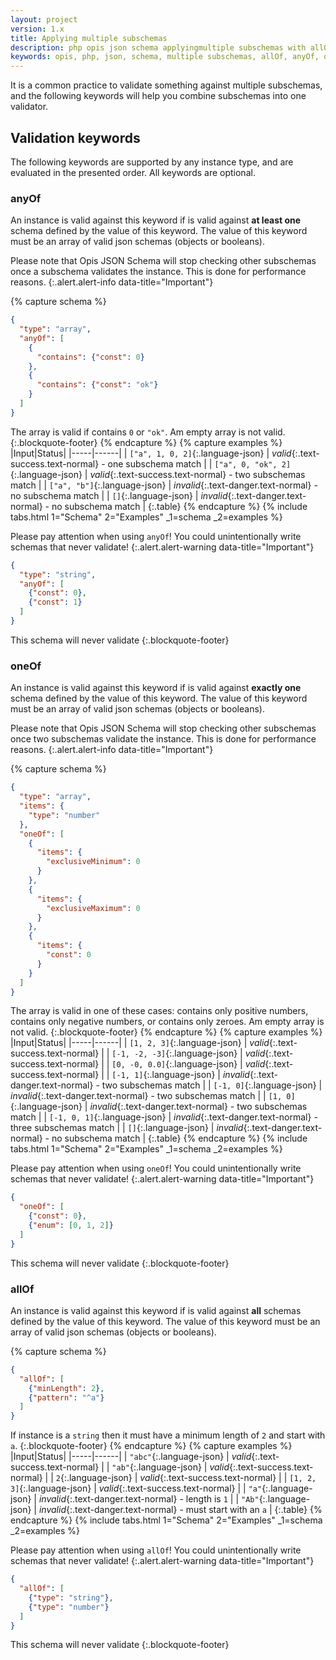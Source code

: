 ```yaml
---
layout: project
version: 1.x
title: Applying multiple subschemas
description: php opis json schema applyingmultiple subschemas with allOf, anyOf, oneOf
keywords: opis, php, json, schema, multiple subschemas, allOf, anyOf, oneOf
---
```


It is a common practice to validate something against multiple subschemas,
and the following keywords will help you combine subschemas into one validator.

## Validation keywords

The following keywords are supported by any instance type, and are evaluated in
the presented order. All keywords are optional.

### anyOf

An instance is valid against this keyword if is valid against **at least one** schema
defined by the value of this keyword. 
The value of this keyword must be an array of valid json schemas (objects or booleans).

Please note that Opis JSON Schema will stop checking other subschemas once
a subschema validates the instance. This is done for performance reasons.
{:.alert.alert-info data-title="Important"}


{% capture schema %}
```json
{
  "type": "array",
  "anyOf": [
    {
      "contains": {"const": 0}
    },
    {
      "contains": {"const": "ok"}
    }
  ]
}
```

The array is valid if contains `0` or `"ok"`.  Am empty array is not valid.
{:.blockquote-footer}
{% endcapture %}
{% capture examples %}
|Input|Status|
|-----|------|
| `["a", 1, 0, 2]`{:.language-json} | *valid*{:.text-success.text-normal} - one subschema match |
| `["a", 0, "ok", 2]`{:.language-json} | *valid*{:.text-success.text-normal} - two subschemas match |
| `["a", "b"]`{:.language-json} | *invalid*{:.text-danger.text-normal} - no subschema match |
| `[]`{:.language-json} | *invalid*{:.text-danger.text-normal} - no subschema match |
{:.table}
{% endcapture %}
{% include tabs.html 1="Schema" 2="Examples" _1=schema _2=examples %}


Please pay attention when using `anyOf`!
You could unintentionally write schemas that never validate!
{:.alert.alert-warning data-title="Important"}

```json
{
  "type": "string",
  "anyOf": [
    {"const": 0},
    {"const": 1}
  ]
}
```
This schema will never validate
{:.blockquote-footer}

### oneOf

An instance is valid against this keyword if is valid against **exactly one** schema
defined by the value of this keyword. 
The value of this keyword must be an array of valid json schemas (objects or booleans).

Please note that Opis JSON Schema will stop checking other subschemas once
two subschemas validate the instance. This is done for performance reasons.
{:.alert.alert-info data-title="Important"}

{% capture schema %}
```json
{
  "type": "array",
  "items": {
    "type": "number"  
  },
  "oneOf": [
    {
      "items": {
        "exclusiveMinimum": 0
      }
    },
    {
      "items": {
        "exclusiveMaximum": 0
      }
    },
    {
      "items": {
        "const": 0
      }
    }
  ]
}
```

The array is valid in one of these cases: contains only positive numbers,
contains only negative numbers, or contains only zeroes. 
Am empty array is not valid.
{:.blockquote-footer}
{% endcapture %}
{% capture examples %}
|Input|Status|
|-----|------|
| `[1, 2, 3]`{:.language-json} | *valid*{:.text-success.text-normal} |
| `[-1, -2, -3]`{:.language-json} | *valid*{:.text-success.text-normal} |
| `[0, -0, 0.0]`{:.language-json} | *valid*{:.text-success.text-normal} |
| `[-1, 1]`{:.language-json} | *invalid*{:.text-danger.text-normal} - two subschemas match |
| `[-1, 0]`{:.language-json} | *invalid*{:.text-danger.text-normal} - two subschemas match |
| `[1, 0]`{:.language-json} | *invalid*{:.text-danger.text-normal} - two subschemas match |
| `[-1, 0, 1]`{:.language-json} | *invalid*{:.text-danger.text-normal} - three subschemas match |
| `[]`{:.language-json} | *invalid*{:.text-danger.text-normal} - no subschema match |
{:.table}
{% endcapture %}
{% include tabs.html 1="Schema" 2="Examples" _1=schema _2=examples %}


Please pay attention when using `oneOf`!
You could unintentionally write schemas that never validate!
{:.alert.alert-warning data-title="Important"}

```json
{
  "oneOf": [
    {"const": 0},
    {"enum": [0, 1, 2]}
  ]
}
```
This schema will never validate
{:.blockquote-footer}

### allOf

An instance is valid against this keyword if is valid against **all** schemas
defined by the value of this keyword. 
The value of this keyword must be an array of valid json schemas (objects or booleans).

{% capture schema %}
```json
{
  "allOf": [
    {"minLength": 2},
    {"pattern": "^a"}
  ]
}
```

If instance is a `string` then it must have a minimum length of `2` and start with `a`.
{:.blockquote-footer}
{% endcapture %}
{% capture examples %}
|Input|Status|
|-----|------|
| `"abc"`{:.language-json} | *valid*{:.text-success.text-normal} |
| `"ab"`{:.language-json} | *valid*{:.text-success.text-normal} |
| `2`{:.language-json} | *valid*{:.text-success.text-normal} |
| `[1, 2, 3]`{:.language-json} | *valid*{:.text-success.text-normal} |
| `"a"`{:.language-json} | *invalid*{:.text-danger.text-normal} - length is `1` |
| `"Ab"`{:.language-json} | *invalid*{:.text-danger.text-normal} - must start with an `a` |
{:.table}
{% endcapture %}
{% include tabs.html 1="Schema" 2="Examples" _1=schema _2=examples %}


Please pay attention when using `allOf`!
You could unintentionally write schemas that never validate!
{:.alert.alert-warning data-title="Important"}

```json
{
  "allOf": [
    {"type": "string"},
    {"type": "number"}
  ]
}
```
This schema will never validate
{:.blockquote-footer}